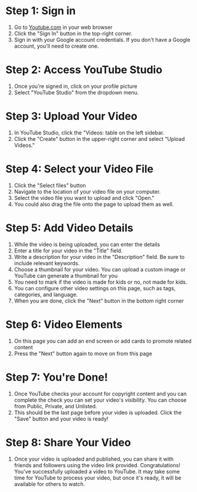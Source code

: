 # Step 1: Sign in
1. Go to [Youtube.com](https://www.youtube.com/) in your web browser
2. Click the "Sign In" button in the top-right corner.
3. Sign in with your Google account credentials. If you don't have a Google account, you'll need to create one.

# Step 2: Access YouTube Studio
1. Once you're signed in, click on your profile picture
2. Select "YouTube Studio" from the dropdown menu.

# Step 3: Upload Your Video
1. In YouTube Studio, click the "Videos: table on the left sidebar.
2. Click the "Create" button in the upper-right corner and select "Upload Videos."

   
# Step 4: Select your Video File
1. Click the "Select files" button
2. Navigate to the location of your video file on your computer.
3. Select the video file you want to upload and click "Open."
4. You could also drag the file onto the page to upload them as well.

# Step 5: Add Video Details
1. While the video is being uploaded, you can enter the details
2. Enter a title for your video in the "Title" field.
3. Write a description for your video in the "Description" field. Be sure to include relevant keywords.
4. Choose a thumbnail for your video. You can upload a custom image or YouTube can generate a thumbnail for you
5. You need to mark if the video is made for kids or no, not made for kids.
6. You can configure other video settings on this page, such as tags, categories, and language.
7. When you are done, click the "Next" button in the bottom right corner

# Step 6: Video Elements
1. On this page you can add an end screen or add cards to promote related content
2. Press the "Next" button again to move on from this page

# Step 7: You're Done!
1. Once YouTube checks your account for copyright content and you can complete the check you can set your video's visibility. You can choose from Public, Private, and Unlisted.
2. This should be the last page before your video is uploaded. Click the "Save" button and your video is ready!

# Step 8: Share Your Video
1. Once your video is uploaded and published, you can share it with friends and followers using the video link provided.
Congratulations! You've successfully uploaded a video to YouTube. It may take some time for YouTube to process your video, but once it's ready, it will be available for others to watch.








 
